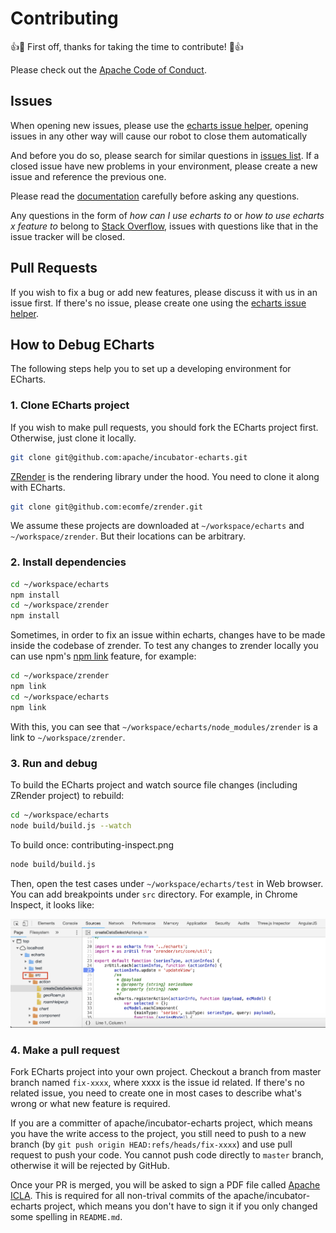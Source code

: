 # Contributing

👍🎉 First off, thanks for taking the time to contribute! 🎉👍

Please check out the [Apache Code of Conduct](https://www.apache.org/foundation/policies/conduct.html).

## Issues

When opening new issues, please use the [echarts issue helper](https://ecomfe.github.io/echarts-issue-helper/), opening issues in any other way will cause our robot to close them automatically

And before you do so, please search for similar questions in [issues list](https://github.com/apache/incubator-echarts/issues?utf8=%E2%9C%93&q=is%3Aissue). If a closed issue have new problems in your environment, please create a new issue and reference the previous one.

Please read the [documentation](http://echarts.apache.org/option.html) carefully before asking any questions.

Any questions in the form of *how can I  use echarts to* or *how to use echarts x feature to* belong to [Stack Overflow](http://stackoverflow.com), issues with questions like that in the issue tracker will be closed.

## Pull Requests

If you wish to fix a bug or add new features, please discuss it with us in an issue first. If there's no issue, please create one using the [echarts issue helper](https://ecomfe.github.io/echarts-issue-helper/).

## How to Debug ECharts

The following steps help you to set up a developing environment for ECharts.

### 1. Clone ECharts project

If you wish to make pull requests, you should fork the ECharts project first. Otherwise, just clone it locally.

```bash
git clone git@github.com:apache/incubator-echarts.git
```

[ZRender](https://github.com/ecomfe/zrender) is the rendering library under the hood. You need to clone it along with ECharts.

```bash
git clone git@github.com:ecomfe/zrender.git
```

We assume these projects are downloaded at `~/workspace/echarts` and `~/workspace/zrender`. But their locations can be arbitrary.

### 2. Install dependencies

```bash
cd ~/workspace/echarts
npm install
cd ~/workspace/zrender
npm install
```

Sometimes, in order to fix an issue within echarts, changes have to be made inside the codebase of zrender. To test any changes to zrender locally you can use npm's [npm link](https://docs.npmjs.com/cli/link.html) feature, for example: 

```bash
cd ~/workspace/zrender
npm link
cd ~/workspace/echarts
npm link
```

With this, you can see that `~/workspace/echarts/node_modules/zrender` is a link to `~/workspace/zrender`.

### 3. Run and debug

To build the ECharts project and watch source file changes (including ZRender project) to rebuild:

```bash
cd ~/workspace/echarts
node build/build.js --watch
```

To build once:
contributing-inspect.png
```bash
node build/build.js
```

Then, open the test cases under `~/workspace/echarts/test` in Web browser. You can add breakpoints under `src` directory. For example, in Chrome Inspect, it looks like:

![Chrome inspect](../asset/contributing-inspect.png)

### 4. Make a pull request

Fork ECharts project into your own project. Checkout a branch from master branch named `fix-xxxx`, where xxxx is the issue id related. If there's no related issue, you need to create one in most cases to describe what's wrong or what new feature is required.

If you are a committer of apache/incubator-echarts project, which means you have the write access to the project, you still need to push to a new branch (by `git push origin HEAD:refs/heads/fix-xxxx`) and use pull request to push your code. You cannot push code directly to `master` branch, otherwise it will be rejected by GitHub.

Once your PR is merged, you will be asked to sign a PDF file called [Apache ICLA](https://www.apache.org/licenses/icla.pdf). This is required for all non-trival commits of the apache/incubator-echarts project, which means you don't have to sign it if you only changed some spelling in `README.md`.
